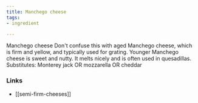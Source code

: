 ```yaml
---
title: Manchego cheese
tags:
- ingredient

---
```

Manchego cheese Don't confuse this with aged Manchego cheese, which is firm and yellow, and typically used for grating. Younger Manchego cheese is sweet and nutty. It melts nicely and is often used in quesadillas. Substitutes: Monterey jack OR mozzarella OR cheddar

### Links

* [[semi-firm-cheeses]]
